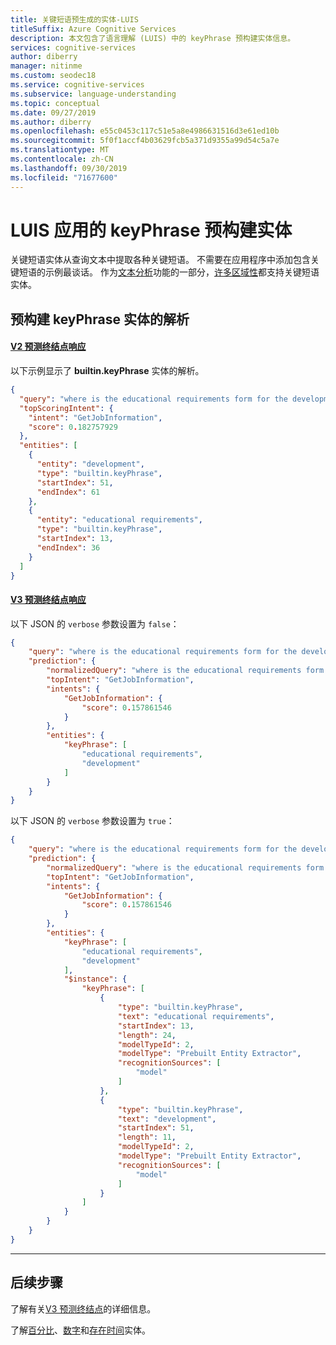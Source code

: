 ```yaml
---
title: 关键短语预生成的实体-LUIS
titleSuffix: Azure Cognitive Services
description: 本文包含了语言理解 (LUIS) 中的 keyPhrase 预构建实体信息。
services: cognitive-services
author: diberry
manager: nitinme
ms.custom: seodec18
ms.service: cognitive-services
ms.subservice: language-understanding
ms.topic: conceptual
ms.date: 09/27/2019
ms.author: diberry
ms.openlocfilehash: e55c0453c117c51e5a8e4986631516d3e61ed10b
ms.sourcegitcommit: 5f0f1accf4b03629fcb5a371d9355a99d54c5a7e
ms.translationtype: MT
ms.contentlocale: zh-CN
ms.lasthandoff: 09/30/2019
ms.locfileid: "71677600"
---
```

# <a name="keyphrase-prebuilt-entity-for-a-luis-app"></a>LUIS 应用的 keyPhrase 预构建实体
关键短语实体从查询文本中提取各种关键短语。 不需要在应用程序中添加包含关键短语的示例最谈话。 作为[文本分析](../text-analytics/overview.md)功能的一部分，[许多区域性](luis-language-support.md#languages-supported)都支持关键短语实体。 

## <a name="resolution-for-prebuilt-keyphrase-entity"></a>预构建 keyPhrase 实体的解析

#### <a name="v2-prediction-endpoint-responsetabv2"></a>[V2 预测终结点响应](#tab/V2)

以下示例显示了 **builtin.keyPhrase** 实体的解析。

```json
{
  "query": "where is the educational requirements form for the development and engineering group",
  "topScoringIntent": {
    "intent": "GetJobInformation",
    "score": 0.182757929
  },
  "entities": [
    {
      "entity": "development",
      "type": "builtin.keyPhrase",
      "startIndex": 51,
      "endIndex": 61
    },
    {
      "entity": "educational requirements",
      "type": "builtin.keyPhrase",
      "startIndex": 13,
      "endIndex": 36
    }
  ]
}
```
#### <a name="v3-prediction-endpoint-responsetabv3"></a>[V3 预测终结点响应](#tab/V3)

以下 JSON 的 `verbose` 参数设置为 `false`：

```json
{
    "query": "where is the educational requirements form for the development and engineering group",
    "prediction": {
        "normalizedQuery": "where is the educational requirements form for the development and engineering group",
        "topIntent": "GetJobInformation",
        "intents": {
            "GetJobInformation": {
                "score": 0.157861546
            }
        },
        "entities": {
            "keyPhrase": [
                "educational requirements",
                "development"
            ]
        }
    }
}
```

以下 JSON 的 `verbose` 参数设置为 `true`：

```json
{
    "query": "where is the educational requirements form for the development and engineering group",
    "prediction": {
        "normalizedQuery": "where is the educational requirements form for the development and engineering group",
        "topIntent": "GetJobInformation",
        "intents": {
            "GetJobInformation": {
                "score": 0.157861546
            }
        },
        "entities": {
            "keyPhrase": [
                "educational requirements",
                "development"
            ],
            "$instance": {
                "keyPhrase": [
                    {
                        "type": "builtin.keyPhrase",
                        "text": "educational requirements",
                        "startIndex": 13,
                        "length": 24,
                        "modelTypeId": 2,
                        "modelType": "Prebuilt Entity Extractor",
                        "recognitionSources": [
                            "model"
                        ]
                    },
                    {
                        "type": "builtin.keyPhrase",
                        "text": "development",
                        "startIndex": 51,
                        "length": 11,
                        "modelTypeId": 2,
                        "modelType": "Prebuilt Entity Extractor",
                        "recognitionSources": [
                            "model"
                        ]
                    }
                ]
            }
        }
    }
}
```
* * * 

## <a name="next-steps"></a>后续步骤

了解有关[V3 预测终结点](luis-migration-api-v3.md)的详细信息。

了解[百分比](luis-reference-prebuilt-percentage.md)、[数字](luis-reference-prebuilt-number.md)和[存在时间](luis-reference-prebuilt-age.md)实体。
